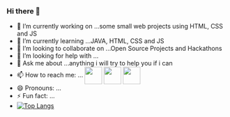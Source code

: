### Hi there 👋


- 🔭 I’m currently working on ...some small web projects using HTML, CSS and JS
- 🌱 I’m currently learning ...JAVA, HTML, CSS and JS
- 👯 I’m looking to collaborate on ...Open Source Projects and Hackathons
- 🤔 I’m looking for help with ...
- 💬 Ask me about ...anything i will try to help you if i can  
- 📫 How to reach me: ...
[<img align="center" height="40" src="https://img.icons8.com/color/144/000000/linkedin.png"/>](https://www.linkedin.com/in/mohit-deshwal-a8703b1a2/)
[<img align="center" height="40" src="https://img.icons8.com/fluent/144/000000/twitter.png"/>](https://twitter.com/MohitCh57795811)
[<img align="center" height="40" src="https://img.icons8.com/fluent/144/000000/facebook-new.png"/>](https://www.facebook.com/mohit.deshwal.165/)
- 😄 Pronouns: ...
- ⚡ Fun fact: ...
- [![Top Langs](https://github-readme-stats.vercel.app/api/top-langs/?username=mohit01-beep&layout=compact)](https://github.com/mohit01-beep/github-readme-stats)
